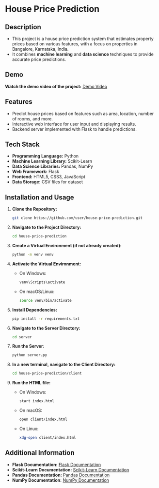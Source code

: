 # House Price Prediction

## Description

- This project is a house price prediction system that estimates property prices based on various features, with a focus on properties in Bangalore, Karnataka, India. 
- It combines **machine learning** and **data science** techniques to provide accurate price predictions.
  
## Demo

**Watch the demo video of the project:**
[Demo Video](https://drive.google.com/file/d/1ErYTNSzSI1jiRFhd3DmnzQNAyV7CnLGw/view?usp=sharing)

## Features

- Predict house prices based on features such as area, location, number of rooms, and more.
- Interactive web interface for user input and displaying results.
- Backend server implemented with Flask to handle predictions.

## Tech Stack

- **Programming Language:** Python
- **Machine Learning Library:** Scikit-Learn
- **Data Science Libraries:** Pandas, NumPy
- **Web Framework:** Flask
- **Frontend:** HTML5, CSS3, JavaScript
- **Data Storage:** CSV files for dataset

## Installation and Usage

1. **Clone the Repository:**
   ```bash
   git clone https://github.com/user/house-price-prediction.git
   ```

2. **Navigate to the Project Directory:**
   ```bash
   cd house-price-prediction
   ```

3. **Create a Virtual Environment (if not already created):**
   ```bash
   python -m venv venv
   ```

4. **Activate the Virtual Environment:**
   - On Windows:
     ```bash
     venv\Scripts\activate
     ```
   - On macOS/Linux:
     ```bash
     source venv/bin/activate
     ```

6. **Install Dependencies:**
   ```bash
   pip install -r requirements.txt
   ```

7. **Navigate to the Server Directory:**
   ```bash
   cd server
   ```

8. **Run the Server:**
   ```bash
   python server.py
   ```

9. **In a new terminal, navigate to the Client Directory:**
   ```bash
   cd house-price-prediction/client
   ```

10. **Run the HTML file:**
    - On Windows:
      ```bash
      start index.html
      ```
    - On macOS:
      ```bash
      open client/index.html
      ```
    - On Linux:
      ```bash
      xdg-open client/index.html
      ```

## Additional Information

- **Flask Documentation:** [Flask Documentation](https://flask.palletsprojects.com/en/latest/)
- **Scikit-Learn Documentation:** [Scikit-Learn Documentation](https://scikit-learn.org/stable/)
- **Pandas Documentation:** [Pandas Documentation](https://pandas.pydata.org/pandas-docs/stable/)
- **NumPy Documentation:** [NumPy Documentation](https://numpy.org/doc/stable/)
